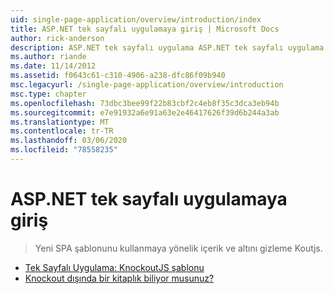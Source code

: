 ```yaml
---
uid: single-page-application/overview/introduction/index
title: ASP.NET tek sayfalı uygulamaya giriş | Microsoft Docs
author: rick-anderson
description: ASP.NET tek sayfalı uygulama ASP.NET tek sayfalı uygulama (SPA) hakkında bilgi edinin, önemli ölçüde istemci tarafı ınteracti içeren uygulamalar oluşturmanıza yardımcı olur...
ms.author: riande
ms.date: 11/14/2012
ms.assetid: f0643c61-c310-4906-a238-dfc86f09b940
msc.legacyurl: /single-page-application/overview/introduction
msc.type: chapter
ms.openlocfilehash: 73dbc3bee99f22b83cbf2c4eb8f35c3dca3eb94b
ms.sourcegitcommit: e7e91932a6e91a63e2e46417626f39d6b244a3ab
ms.translationtype: MT
ms.contentlocale: tr-TR
ms.lasthandoff: 03/06/2020
ms.locfileid: "78558235"
---
```

# <a name="introduction-to-aspnet-single-page-application"></a>ASP.NET tek sayfalı uygulamaya giriş

> Yeni SPA şablonunu kullanmaya yönelik içerik ve altını gizleme Koutjs.

- [Tek Sayfalı Uygulama: KnockoutJS şablonu](knockoutjs-template.md)
- [Knockout dışında bir kitaplık biliyor musunuz?](other-libraries.md)
